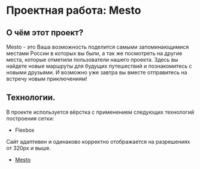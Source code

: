 # Проектная работа: Mesto

## О чём этот проект?

Mesto - это Ваша возможность поделится самыми запоминающимися местами России в которых вы были, а так же посмотреть на другие места, которые отметили пользователи нашего проекта. Здесь вы найдете новые маршруты для будущих путешествий и познакомитесь с новыми друзьями. И возможно уже завтра вы вместе отправитесь на встречу новым приключениям!

## Технологии.

В проекте используется вёрстка с применением следующих технологий построения сетки:

- Flexbox

Сайт адаптивен и одинаково корректно отображается на разрешениях от 320px и выше.

- [Mesto](https://maxlivi1.github.io/mesto/)
